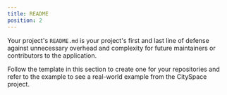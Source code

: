 ```yaml
---
title: README
position: 2
---
```


Your project's `README.md` is your project's first and last line of defense against unnecessary overhead and complexity for future maintainers or contributors to the application.

Follow the template in this section to create one for your repositories and refer to the example to see a real-world example from the CitySpace project.
